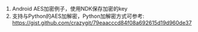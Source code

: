 1. Android AES加密例子，使用NDK保存加密的key
2. 支持与Python的AES加解密，Python加解密方式可参考: <https://gist.github.com/crazygit/79eaacccd84f08a692615d19d960de37>

